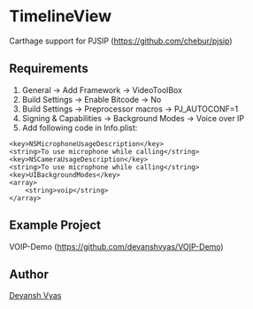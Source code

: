 # TimelineView

Carthage support for PJSIP (https://github.com/chebur/pjsip)

## Requirements
1. General -> Add Framework -> VideoToolBox
2. Build Settings -> Enable Bitcode -> No
3. Build Settings -> Preprocessor macros -> PJ_AUTOCONF=1
4. Signing & Capabilities -> Background Modes -> Voice over IP
5. Add following code in Info.plist:
```
<key>NSMicrophoneUsageDescription</key>
<string>To use microphone while calling</string>
<key>NSCameraUsageDescription</key>
<string>To use microphone while calling</string>
<key>UIBackgroundModes</key>
<array>
    <string>voip</string>
</array>
```
## Example Project
VOIP-Demo (https://github.com/devanshvyas/VOIP-Demo)

## Author
[Devansh Vyas](http://github.com/devanshvyas)
